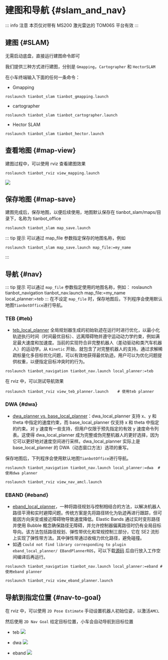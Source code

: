 # 建图和导航 {#slam_and_nav}

::: info 注意
本页仅对带有 MS200 激光雷达的 TOM06S 平台有效
:::

## 建图 {#SLAM}

无需启动底盘，直接运行建图命令即可

我们提供三种方式进行建图，分别是 `Gmapping`，`Cartographer` 和 `HectorSLAM`

在小车终端输入下面的任何一条命令：
- Gmapping

```shell
roslaunch tianbot_slam tianbot_gmapping.launch
```
- cartographer

```shell
roslaunch tianbot_slam tianbot_cartographer.launch 
```
- Hector SLAM

```shell
roslaunch tianbot_slam tianbot_hector.launch
```

## 查看地图 {#map-view}

建图过程中，可以使用 rviz 查看建图效果

```shell
roslaunch tianbot_rviz view_mapping.launch
```

![](https://tianbot-pic.oss-cn-beijing.aliyuncs.com/tianbot-pic/Tianbot-Doc20240909124038.png)

## 保存地图 {#map-save}

建图完成后，保存地图，以便后续使用，地图默认保存在 tianbot_slam/maps/目录下，名称为 tianbot_office

```shell
roslaunch tianbot_slam map_save.launch
```

::: tip 提示
可以通过 map_file 参数指定保存的地图名称，例如
```shell
roslaunch tianbot_slam map_save.launch map_file:=my_name
```
:::

## 导航 {#nav}

::: tip 提示
可以通过 `map_file` 参数指定使用的地图名称，例如：
roslaunch tianbot_navigation tianbot_nav.launch map_file:=my_name local_planner:=teb
:::
在不设定 `map_file` 时，保存地图后，下列程序会使用默认地图`TianbotOffice`进行导航。
### TEB {#teb}
- [teb_local_planner](https://wiki.ros.org/teb_local_planner)
全局规划器生成的初始轨迹在运行时进行优化，以最小化轨迹执行时间（时间最优目标）、远离障碍物并遵守运动动力学约束，例如满足最大速度和加速度。当前的实现符合非完整机器人（差动驱动和类汽车机器人）的运动学。从 `Kinetic` 开始，就包含了对完整机器人的支持。通过求解稀疏标量化多目标优化问题，可以有效地获得最优轨迹。用户可以为优化问题提供权重，以便指定目标冲突时的行为。

```shell
roslaunch tianbot_navigation tianbot_nav.launch local_planner:=teb
```

在 rviz 中，可以测试导航效果

```shell
roslaunch tianbot_rviz view_teb_planner.launch    # 使用teb planner
```

### DWA {#dwa}
- [dwa_planner vs. base_local_planner](https://robotics.stackexchange.com/questions/33257/dwa-planner-vs-base-local-planner)：dwa_local_planner 支持 x、y 和 theta 中指定的速度约束，而 base_local_planner 仅支持 x 和 theta 中指定的约束。对 y 速度有一些支持，但用户仅限于预先指定的有效 y 速度命令列表。这使得 dwa_local_planner 成为完整或伪完整机器人的更好选择，因为它可以更好地对速度空间进行采样。dwa_local_planner 实际上是 base_local_planner 的 DWA（动态窗口方法）选项的重写。

保存地图后，下列程序会使用默认地图`TianbotOffice`进行导航。
```shell
roslaunch tianbot_navigation tianbot_nav.launch local_planner:=dwa  # 使用dwa planner
```

```bash
roslaunch tianbot_rviz view_nav_amcl.launch       
```

### EBAND {#eband}

- [eband_local_planner](https://wiki.ros.org/eband_local_planner)，一种将路径规划与控制相结合的方法，以解决机器人路径平滑和实时避障问题。传统方案是先将路径转化为轨迹再进行跟踪，但可能因方向突变或接近障碍物导致速度降低。Elastic Bands 通过实时变形路径并使用 Bubble 概念确保路径无障碍，并允许控制器偏离路径时仍有全局目标导向。该方法包括路径规划、弹性带优化和常规控制三部分，它在 SE2 流形上实现了弹性带方法。其中弹性带通过收缩力优化路径，避免碰撞。
- 如遇 `Could not find library corresponding to plugin eband_local_planner/ EBandPlannerROS`，可以下载[源码](https://github.com/utexas-bwi/eband_local_planner) 后自行放入工作空间编译后再运行。


```shell
roslaunch tianbot_navigation tianbot_nav.launch local_planner:=eband # 使用eband planner
```

```bash
roslaunch tianbot_rviz view_eband_planner.launch
```

## 导航到指定位置 {#nav-to-goal}

在 rviz 中，可以使用 `2D Pose Estimate` 手动设置机器人初始位姿，以激活`AMCL`

然后使用 `2D Nav Goal` 给定目标位置，小车会自动导航到目标位置

- teb
![](https://tianbot-pic.oss-cn-beijing.aliyuncs.com/tianbot-pic/Tianbot-Doc20240909124122.png)

- dwa
![](https://tianbot-pic.oss-cn-beijing.aliyuncs.com/tianbot-pic/Tianbot-Doc20250107134641.png)

- eband
![](https://tianbot-pic.oss-cn-beijing.aliyuncs.com/tianbot-pic/Tianbot-Doc20250107141019.png)
